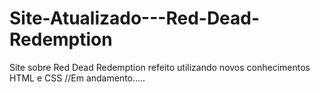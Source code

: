 # Site-Atualizado---Red-Dead-Redemption
Site sobre Red Dead Redemption refeito utilizando novos conhecimentos HTML e CSS  //Em andamento.....
